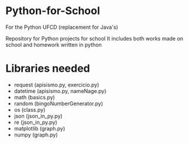 # Python-for-School
For the Python UFCD (replacement for Java's)

Repository for Python projects for school
It includes both works made on school and homework written in python

# Libraries needed
- request (apisismo.py, exercicio.py)
- datetime (apisismo.py, nameNage.py)
- math (basics.py)
- random (bingoNumberGenerator.py)
- os (class.py)
- json (json_in_py.py)
- re (json_in_py.py)
- matplotlib (graph.py)
- numpy (graph.py)
